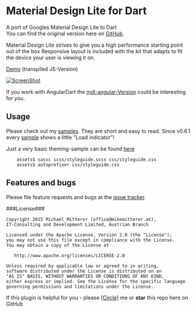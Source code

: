 # Material Design Lite for Dart

A port of Googles Material Design Lite to Dart<br>
You can find the original version here on [GitHub][mdlmaterial].

Material Design Lite strives to give you a high performance starting point out of the box
Responsive layout is included with the kit that adapts to fit the device your user is viewing it on. 

[Demo][mdldemo] (transpiled JS-Version)

[![ScreenShot][promoimage]][mdldemo]

If you work with AngularDart the [mdl-angular-Version][mdlangular] could be interesting for you.

## Usage

Please check out my [samples][samples]. They are short and easy to read.
Since v0.6.1 every [sample][samples] shows a little "Load indicator"!

Just a very basic theming-sample can be found [here][themingsample]
```shell
    assets$ sassc scss/styleguide.scss css/styleguide.css
    assets$ autoprefixer css/styleguide.css
```

## Features and bugs

Please file feature requests and bugs at the [issue tracker][tracker].

###License###

    Copyright 2015 Michael Mitterer (office@mikemitterer.at),
    IT-Consulting and Development Limited, Austrian Branch

    Licensed under the Apache License, Version 2.0 (the "License");
    you may not use this file except in compliance with the License.
    You may obtain a copy of the License at

       http://www.apache.org/licenses/LICENSE-2.0

    Unless required by applicable law or agreed to in writing,
    software distributed under the License is distributed on an
    "AS IS" BASIS, WITHOUT WARRANTIES OR CONDITIONS OF ANY KIND,
    either express or implied. See the License for the specific language
    governing permissions and limitations under the License.


If this plugin is helpful for you - please [(Circle)](http://gplus.mikemitterer.at/) me
or **star** this repo here on GitHub


[tracker]: https://github.com/MikeMitterer/dart-mdl-material/issues
[mdlmaterial]: https://github.com/google/material-design-lite
[mdldemo]: http://mdl.mikemitterer.at/
[mdlangular]: https://github.com/MikeMitterer/dart-mdl-angular
[themingsample]: https://github.com/MikeMitterer/dart-mdl-angular/tree/master/example/styleguide/assets/scss
[samples]: https://github.com/MikeMitterer/dart-mdl/tree/master/example
[promoimage]: https://github.com/MikeMitterer/dart-mdl/blob/master/lib/images/mdl.mikemitterer.at-720px.jpg?raw=true

